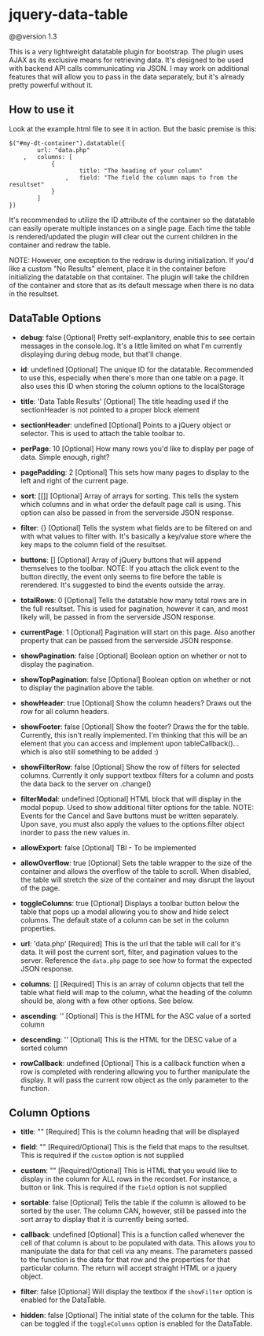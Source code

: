 jquery-data-table
=================

@@version 1.3

This is a very lightweight datatable plugin for bootstrap. The plugin uses AJAX as its exclusive means for retrieving data. It's designed to be used with backend API calls communicating via JSON. I may work on additional features that will allow you to pass in the data separately, but it's already pretty powerful without it. 



How to use it
-------------

Look at the example.html file to see it in action. But the basic premise is this:

```
$("#my-dt-container").datatable({
		url: "data.php"
	,	columns: [
			{
					title: "The heading of your column"
				,	field: "The field the column maps to from the resultset"
			}
		]
})
```

It's recommended to utilize the ID attribute of the container so the datatable can easily operate multiple instances on a single page. Each time the table is rendered/updated the plugin will clear out the current children in the container and redraw the table. 

NOTE: However, one exception to the redraw is during initialization. If you'd like a custom "No Results" element, place it in the container before initializing the datatable on that container. The plugin will take the children of the container and store that as its default message when there is no data in the resultset.


DataTable Options
-----------------

+ **debug**: false
[Optional] Pretty self-explanitory, enable this to see certain messages in the console.log. It's a little limited on what I'm currently displaying during debug mode, but that'll change.

+ **id**: undefined
[Optional] The unique ID for the datatable. Recommended to use this, especially when there's more than one table on a page. It also uses this ID when storing the column options to the localStorage

+ **title**: 'Data Table Results'
[Optional] The title heading used if the sectionHeader is not pointed to a proper block element

+ **sectionHeader**: undefined
[Optional] Points to a jQuery object or selector. This is used to attach the table toolbar to.

+ **perPage**: 10
[Optional] How many rows you'd like to display per page of data. Simple enough, right?

+ **pagePadding**: 2
[Optional] This sets how many pages to display to the left and right of the current page.

+ **sort**: [[]]
[Optional] Array of arrays for sorting. This tells the system which columns and in what order the default page call is using. This option can also be passed in from the serverside JSON response.

+ **filter**: {}
[Optional] Tells the system what fields are to be filtered on and with what values to filter with. It's basically a key/value store where the key maps to the column field of the resultset.

+ **buttons**: []
[Optional] Array of jQuery buttons that will append themselves to the toolbar. NOTE: If you attach the click event to the button directly, the event only seems to fire before the table is rerendered. It's suggested to bind the events outside the array.

+ **totalRows**: 0
[Optional] Tells the datatable how many total rows are in the full resultset. This is used for pagination, however it can, and most likely will, be passed in from the serverside JSON response.

+ **currentPage**: 1
[Optional] Pagination will start on this page. Also another property that can be passed from the serverside JSON response.

+ **showPagination**: false
[Optional] Boolean option on whether or not to display the pagination.

+ **showTopPagination**: false
[Optional] Boolean option on whether or not to display the pagination above the table.

+ **showHeader**: true
[Optional] Show the column headers? Draws out the <thead> row for all column headers.

+ **showFooter**: false
[Optional] Show the footer? Draws the <tfoot> for the table. Currently, this isn't really implemented. I'm thinking that this will be an element that you can access and implement upon tableCallback()... which is also still something to be added :)

+ **showFilterRow**: false
[Optional] Show the row of filters for selected columns. Currently it only support textbox filters for a column and posts the data back to the server on .change()

+ **filterModal**: undefined
[Optional] HTML block that will display in the modal popup. Used to show additional filter options for the table. NOTE: Events for the Cancel and Save buttons must be written separately. Upon save, you must also apply the values to the options.filter object inorder to pass the new values in.

+ **allowExport**: false
[Optional] TBI - To be implemented

+ **allowOverflow**: true
[Optional] Sets the table wrapper to the size of the container and allows the overflow of the table to scroll. When disabled, the table will stretch the size of the container and may disrupt the layout of the page.

+ **toggleColumns**: true
[Optional] Displays a toolbar button below the table that pops up a modal allowing you to show and hide select columns. The default state of a column can be set in the column properties.

+ **url**: 'data.php'
[Required] This is the url that the table will call for it's data. It will post the current sort, filter, and pagination values to the server. Reference the `data.php` page to see how to format the expected JSON response.

+ **columns**: []
[Required] This is an array of column objects that tell the table what field will map to the column, what the heading of the column should be, along with a few other options. See below.

+ **ascending**: '<i class="icon-chevron-up"></i>'
[Optional] This is the HTML for the ASC value of a sorted column

+ **descending**: '<i class="icon-chevron-down"></i>'
[Optional] This is the HTML for the DESC value of a sorted column

+ **rowCallback**: undefined
[Optional] This is a callback function when a row is completed with rendering allowing you to further manipulate the display. It will pass the current row object as the only parameter to the function.




Column Options
--------------

+ **title**: ""
[Required] This is the column heading that will be displayed

+ **field**: ""
[Required/Optional] This is the field that maps to the resultset. This is required if the `custom` option is not supplied

+ **custom**: ""
[Required/Optional] This is HTML that you would like to display in the column for ALL rows in the recordset. For instance, a button or link. This is required if the `field` option is not supplied

+ **sortable**: false
[Optional] Tells the table if the column is allowed to be sorted by the user. The column CAN, however, still be passed into the sort array to display that it is currently being sorted. 

+ **callback**: undefined
[Optional] This is a function called whenever the cell of that column is about to be populated with data. This allows you to manipulate the data for that cell via any means. The parameters passed to the function is the data for that row and the properties for that particular column. The return will accept straight HTML or a jquery object.

+ **filter**: false
[Optional] Will display the textbox if the `showFilter` option is enabled for the DataTable.

+ **hidden**: false
[Optional] The initial state of the column for the table. This can be toggled if the `toggleColumns` option is enabled for the DataTable.
